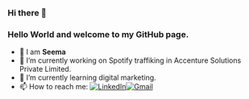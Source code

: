 ### Hi there 👋

### Hello World and welcome to my GitHub page.

- 👋 I am <b>Seema</b>
- 🔭 I’m currently working on Spotify traffiking in Accenture Solutions Private Limited.
- 🌱 I’m currently learning digital marketing.
- 📫 How to reach me:
<a  href="https://www.linkedin.com/in/seemz35/" target="_blank"><img alt="LinkedIn" src="https://img.shields.io/badge/linkedin%20-%230077B5.svg?&style=for-the-badge&logo=linkedin&logoColor=white" /></a><a href="mailto:seemayyy92@gmail.com"><img  alt="Gmail" src="https://img.shields.io/badge/Gmail-D14836?style=for-the-badge&logo=gmail&logoColor=white" />
